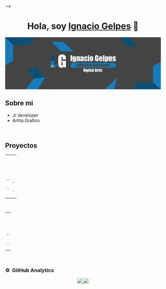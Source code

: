 --><div align="center">
<h1 align="center">Hola, soy <a href="https://aristi.dev">Ignacio Gelpes</a> 👋</h1>
</div>
<img src="images/banner.png">

## Sobre mi
- Jr developer
- Artita Grafico 
<br>

## Proyectos 
<table>
<tr>
<td width="50%">
<h3 align="center"></h3>
<div align="center">
<a href=""[https://github.com/](https://github.com/IgnacioGelpes/web_de_productos)" target="_blank"><img src="" width="400" alt=""></a>
<p>
<a href="" target="_blank">
<img src="">
</a>
<a href="" target="_blank">
<img src="">
</a>
</p>
<p>.</p>
</div>
                                                                                      
</td>

<td width="50%">
               <br>
<h3 align="center"></h3>
<div align="center">                                       
<a href="" target="_blank"><img src="" width="400" alt=""></a>
<br>
<p>
<a href="" target="_blank">
<img src="">
</a>
<a href="" target="_blank">
<img src="">
</a>
</p>
</p>.</p>
</div>                                                             
</table>                                                                                 
</div>
<br>

<table>
<tr>
<td width="100%">
<h3 align="center"></h3>
<div align="center">
<a href=""https://github.com/" target="_blank"><img src="" width="400" alt=""></a>
<p>
<a href="" target="_blank">
<img src="">
</a>
<a href="" target="_blank">
<img src="">
</a>
</p>
<p>.</p>
</div>
                                                                                      
</td>                                                    
</table>                                                                                 
</div>
<br>

### ⚙️ &nbsp;GitHub Analytics

<p align="center">
<a href="https://github.com/IgnacioGelpes">
  <img height="180em" src="https://github-readme-stats-eight-theta.vercel.app/api?username=IgnacioGelpes&show_icons=true&theme=algolia&include_all_commits=true&count_private=true"/>
  <img height="180em" src="https://github-readme-stats-eight-theta.vercel.app/api/top-langs/?username=IgnacioGelpes&layout=compact&langs_count=8&theme=algolia"/>
</a>
</p>
